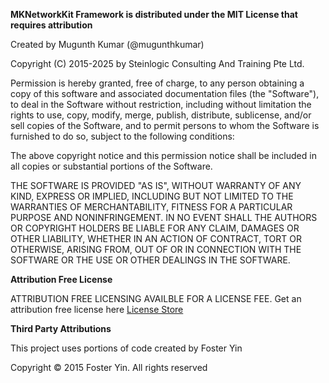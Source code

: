 **MKNetworkKit Framework is distributed under the MIT License that requires attribution**

Created by Mugunth Kumar (@mugunthkumar)

Copyright (C) 2015-2025 by Steinlogic Consulting And Training Pte Ltd.

Permission is hereby granted, free of charge, to any person obtaining a copy
of this software and associated documentation files (the "Software"), to deal
in the Software without restriction, including without limitation the rights
to use, copy, modify, merge, publish, distribute, sublicense, and/or sell
copies of the Software, and to permit persons to whom the Software is
furnished to do so, subject to the following conditions:

The above copyright notice and this permission notice shall be included in
all copies or substantial portions of the Software.

THE SOFTWARE IS PROVIDED "AS IS", WITHOUT WARRANTY OF ANY KIND, EXPRESS OR
IMPLIED, INCLUDING BUT NOT LIMITED TO THE WARRANTIES OF MERCHANTABILITY,
FITNESS FOR A PARTICULAR PURPOSE AND NONINFRINGEMENT. IN NO EVENT SHALL THE
AUTHORS OR COPYRIGHT HOLDERS BE LIABLE FOR ANY CLAIM, DAMAGES OR OTHER
LIABILITY, WHETHER IN AN ACTION OF CONTRACT, TORT OR OTHERWISE, ARISING FROM,
OUT OF OR IN CONNECTION WITH THE SOFTWARE OR THE USE OR OTHER DEALINGS IN
THE SOFTWARE.

**Attribution Free License**

ATTRIBUTION FREE LICENSING AVAILBLE FOR A LICENSE FEE.
Get an attribution free license here [License Store](http://blog.mugunthkumar.com/license-store/)


**Third Party Attributions**

This project uses portions of code created by Foster Yin

Copyright © 2015 Foster Yin. All rights reserved
